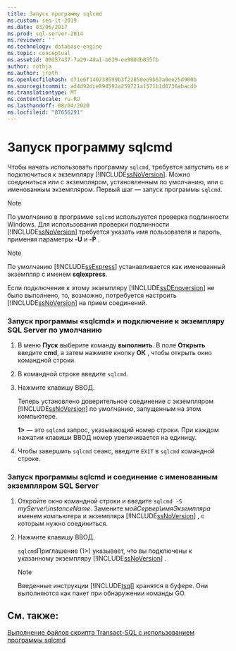 ```yaml
---
title: Запуск программу sqlcmd
ms.custom: seo-lt-2019
ms.date: 03/06/2017
ms.prod: sql-server-2014
ms.reviewer: ''
ms.technology: database-engine
ms.topic: conceptual
ms.assetid: 00d57437-7a29-4da1-b639-ee990db055fb
author: rothja
ms.author: jroth
ms.openlocfilehash: d71e6f140238599b3f22850ee9b63a0ee25d900b
ms.sourcegitcommit: ad4d92dce894592a259721a1571b1d8736abacdb
ms.translationtype: MT
ms.contentlocale: ru-RU
ms.lasthandoff: 08/04/2020
ms.locfileid: "87656291"
---
```

# <a name="start-the-sqlcmd-utility"></a>Запуск программу sqlcmd
  Чтобы начать использовать программу `sqlcmd`, требуется запустить ее и подключиться к экземпляру [!INCLUDE[ssNoVersion](../../includes/ssnoversion-md.md)]. Можно соединиться или с экземпляром, установленным по умолчанию, или с именованным экземпляром. Первый шаг — запуск программы `sqlcmd`.  
  
> [!NOTE]  
>  По умолчанию в программе `sqlcmd` используется проверка подлинности Windows. Для использования проверки подлинности [!INCLUDE[ssNoVersion](../../includes/ssnoversion-md.md)] требуется указать имя пользователя и пароль, применяя параметры **-U** и **-P** .  
  
> [!NOTE]  
>  По умолчанию [!INCLUDE[ssExpress](../../includes/ssexpress-md.md)] устанавливается как именованный экземпляр с именем **sqlexpress**.  
  
 Если подключение к этому экземпляру [!INCLUDE[ssDEnoversion](../../includes/ssdenoversion-md.md)] не было выполнено, то, возможно, потребуется настроить [!INCLUDE[ssNoVersion](../../includes/ssnoversion-md.md)] на прием соединений.  
  
### <a name="to-start-the-sqlcmd-utility-and-connect-to-a-default-instance-of-sql-server"></a>Запуск программы «sqlcmd» и подключение к экземпляру SQL Server по умолчанию  
  
1.  В меню **Пуск** выберите команду **выполнить**. В поле **Открыть** введите **cmd**, а затем нажмите кнопку **ОК** , чтобы открыть окно командной строки.  
  
2.  В командной строке введите `sqlcmd`.  
  
3.  Нажмите клавишу ВВОД.  
  
     Теперь установлено доверительное соединение с экземпляром [!INCLUDE[ssNoVersion](../../includes/ssnoversion-md.md)] по умолчанию, запущенным на этом компьютере.  
  
     **1>** — это `sqlcmd` запрос, указывающий номер строки. При каждом нажатии клавиши ВВОД номер увеличивается на единицу.  
  
4.  Чтобы завершить `sqlcmd` сеанс, введите `EXIT` в `sqlcmd` командной строке.  
  
### <a name="to-start-the-sqlcmd-utility-and-connect-to-a-named-instance-of-sql-server"></a>Запуск программы sqlcmd и соединение с именованным экземпляром SQL Server  
  
1.  Откройте окно командной строки и введите `sqlcmd -S` *myServer\instanceName*. Замените *мойСервер\имяЭкземпляра* именем компьютера и экземпляра [!INCLUDE[ssNoVersion](../../includes/ssnoversion-md.md)] , с которым нужно соединиться.  
  
2.  Нажмите клавишу ВВОД.  
  
     `sqlcmd`Приглашение (1>) указывает, что вы подключены к указанному экземпляру [!INCLUDE[ssNoVersion](../../includes/ssnoversion-md.md)] .  
  
    > [!NOTE]  
    >  Введенные инструкции [!INCLUDE[tsql](../../includes/tsql-md.md)] хранятся в буфере. Они выполняются как пакет при обнаружении команды GO.  
  
## <a name="see-also"></a>См. также:  
 [Выполнение файлов скрипта Transact-SQL с использованием программы sqlcmd](sqlcmd-run-transact-sql-script-files.md)  
  
  
